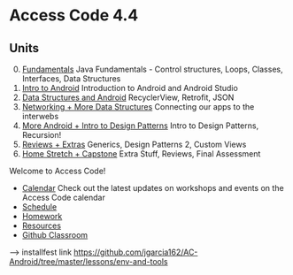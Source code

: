 # Access Code 4.4
## Units

0. [Fundamentals](/units/fundamentals) Java Fundamentals - Control structures, Loops, Classes, Interfaces, Data Structures
1. [Intro to Android](/units/introtoandroid) Introduction to Android and Android Studio
2. [Data Structures and Android](/units/datastructures) RecyclerView, Retrofit, JSON
3. [Networking + More Data Structures](/units/networking) Connecting our apps to the interwebs 
4. [More Android + Intro to Design Patterns](/units/moreandroid) Intro to Design Patterns, Recursion! 
5. [Reviews + Extras](/units/reviews) Generics, Design Patterns 2, Custom Views
6. [Home Stretch + Capstone](/units/capstone) Extra Stuff, Reviews, Final Assessment

Welcome to Access Code!
- [Calendar](https://calendar.google.com/calendar/embed?src=accesscode%40c4q.nyc&ctz=America/New_York) Check out the latest updates on workshops and events on the Access Code calendar
- [Schedule](schedule.md)
- [Homework](homework/)
- [Resources](resources/)
- [Github Classroom](https://classroom.github.com/classrooms/21197287-accesscode3-3)

--> installfest link https://github.com/jgarcia162/AC-Android/tree/master/lessons/env-and-tools
